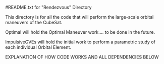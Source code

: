 #README.txt for "Rendezvous" Directory

This directory is for all the code that will perform the large-scale orbital maneuvers of the CubeSat.

Optimal will hold the Optimal Maneuver work.... to be done in the future.

ImpulsiveGVEs will hold the initial work to perform a parametric study of each individual Orbital Element.

EXPLANATION OF HOW CODE WORKS AND ALL DEPENDENCIES BELOW